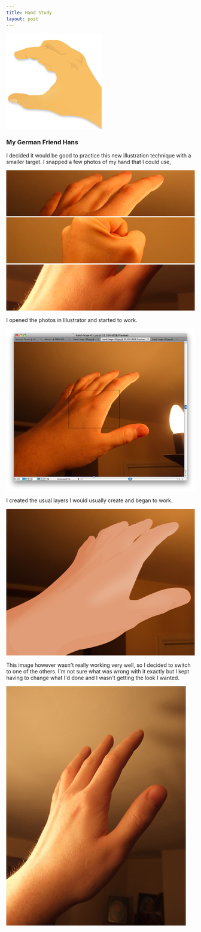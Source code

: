 ```yaml
---
title: Hand Study
layout: post
---
```


![](/media/images/hands/hand-illustration.png)

### My German Friend Hans

I decided it would be good to practice this new illustration technique with a smaller target. I snapped a few photos of my hand that I could use,

<a href="/media/images/hands/hand-large-01.jpg"><img alt="Hand 1" src="/media/images/hands/hand-01.png"></a>
<a href="/media/images/hands/hand-large-02.jpg"><img alt="Hand 2" src="/media/images/hands/hand-02.png"></a>
<a href="/media/images/hands/hand-large-03.jpg"><img alt="Hand 3" src="/media/images/hands/hand-03.png"></a>

I opened the photos in Illustrator and started to work.

![](/media/images/hands/illustrator-01.png)

I created the usual layers I would usually create and began to work.

<img src="/media/images/hands/illustrator-02a.png" name="allgonewrong" onmouseover="document.allgonewrong.src='/media/images/hands/illustrator-02b.png'" onmouseout="document.allgonewrong.src='/media/images/hands/illustrator-02a.png'">

This image however wasn't really working very well, so I decided to switch to one of the others. I'm not sure what was wrong with it exactly but I kept having to change what I'd done and I wasn't getting the look I wanted.

![](/media/images/hands/hand-large-01.jpg)